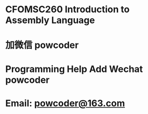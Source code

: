 # CFOMSC260 Introduction to Assembly Language
# 加微信 powcoder

# Programming Help Add Wechat powcoder

# Email: powcoder@163.com

